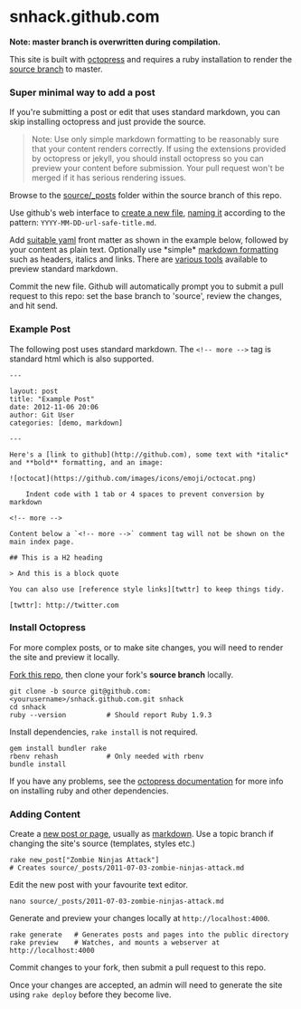 snhack.github.com
=================

__Note:  master branch is overwritten during compilation.__

This site is built with [octopress] and requires a ruby installation to render the [source branch] to master.

[octopress]: http://octopress.org/docs
[octopress documentation]: http://octopress.org/docs/setup/
[source branch]: https://github.com/snhack/snhack.github.com/tree/source
[fork this repo]: https://github.com/snhack/snhack.github.com/fork_select


### Super minimal way to add a post

If you're submitting a post or edit that uses standard markdown, you can skip installing octopress and just provide the source.

> Note:  Use only simple markdown formatting to be reasonably sure that your content renders correctly.  If using the extensions provided by octopress or jekyll, you should install octopress so you can preview your content before submission.  Your pull request won't be merged if it has serious rendering issues.

Browse to the [source/_posts] folder within the source branch of this repo.

[source/_posts]: https://github.com/snhack/snhack.github.com/tree/source/source/_posts

Use github's web interface to [create a new file], [naming it] according to the pattern: ``YYYY-MM-DD-url-safe-title.md``.

[create a new file]: https://github.com/blog/1327-creating-files-on-github
[naming it]: https://github.com/blog/1436-moving-and-renaming-files-on-github

Add [suitable yaml] front matter as shown in the example below, followed by your content as plain text.  Optionally use \*simple\* [markdown formatting] such as headers, italics and links.  There are [various tools] available to preview standard markdown.

Commit the new file.  Github will automatically prompt you to submit a pull request to this repo: set the base branch to 'source', review the changes, and hit send.


### Example Post

The following post uses standard markdown.  The `<!-- more -->` tag is standard html which is also supported.

	---

	layout: post
	title: "Example Post"
	date: 2012-11-06 20:06
	author: Git User
	categories: [demo, markdown]

	---

	Here's a [link to github](http://github.com), some text with *italic* and **bold** formatting, and an image:

	![octocat](https://github.com/images/icons/emoji/octocat.png)

    	Indent code with 1 tab or 4 spaces to prevent conversion by markdown

	<!-- more -->

	Content below a `<!-- more -->` comment tag will not be shown on the main index page.

	## This is a H2 heading

	> And this is a block quote

	You can also use [reference style links][twttr] to keep things tidy.

	[twttr]: http://twitter.com


[suitable yaml]: http://octopress.org/docs/blogging
[markdown formatting]: http://daringfireball.net/projects/markdown/basics
[various tools]: http://daringfireball.net/projects/markdown/dingus


### Install Octopress

For more complex posts, or to make site changes, you will need to render the site and preview it locally.

[Fork this repo], then clone your fork's **source branch** locally.

	git clone -b source git@github.com:<yourusername>/snhack.github.com.git snhack
	cd snhack
	ruby --version  		# Should report Ruby 1.9.3


Install dependencies, ``rake install`` is not required.

	gem install bundler rake
	rbenv rehash			# Only needed with rbenv
	bundle install

If you have any problems, see the [octopress documentation] for more info on installing ruby and other dependencies.



### Adding Content

Create a [new post or page], usually as [markdown].  Use a topic branch if changing the site's source (templates, styles etc.)

	rake new_post["Zombie Ninjas Attack"]
	# Creates source/_posts/2011-07-03-zombie-ninjas-attack.md

[new post or page]: http://octopress.org/docs/blogging
[markdown]: http://daringfireball.net/projects/markdown


Edit the new post with your favourite text editor.

	nano source/_posts/2011-07-03-zombie-ninjas-attack.md


Generate and preview your changes locally at ``http://localhost:4000``.

	rake generate   # Generates posts and pages into the public directory
	rake preview	# Watches, and mounts a webserver at http://localhost:4000


Commit changes to your fork, then submit a pull request to this repo.

Once your changes are accepted, an admin will need to generate the site using ``rake deploy`` before they become live.
